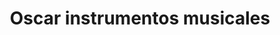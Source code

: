 ---
title: "Oscar instrumentos musicales"
url: /garin/oscar-instrumentos-musicales/
shop: instrumento musical
---
